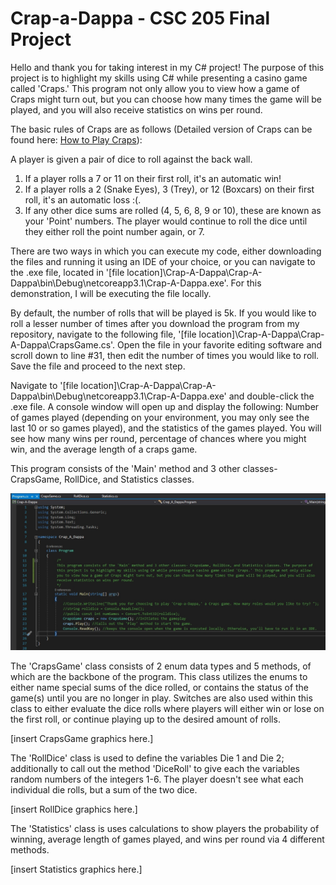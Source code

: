 # Crap-a-Dappa - CSC 205 Final Project

Hello and thank you for taking interest in my C# project! The purpose of this project is to highlight my skills using C# while presenting a casino game called 'Craps.' This program not only allow you to view how a game of Craps might turn out, but you can choose how many times the game will be played, and you will also receive statistics on wins per round.  

The basic rules of Craps are as follows (Detailed version of Craps can be found here: [How to Play Craps](https://www.youtube.com/watch?v=ItZTcnEg1sA)):

A player is given a pair of dice to roll against the back wall. 
1. If a player rolls a 7 or 11 on their first roll, it's an automatic win!
2. If a player rolls a 2 (Snake Eyes), 3 (Trey), or 12 (Boxcars) on their first roll, it's an automatic loss :(.
3. If any other dice sums are rolled (4, 5, 6, 8, 9 or 10), these are known as your 'Point' numbers. The player would continue to roll the dice until they either roll the point number again, or 7.  

There are two ways in which you can execute my code, either downloading the files and running it using an IDE of your choice, or you can navigate to the .exe file, located in '[file location]\Crap-A-Dappa\Crap-A-Dappa\bin\Debug\netcoreapp3.1\Crap-A-Dappa.exe'. For this demonstration, I will be executing the file locally.  

By default, the number of rolls that will be played is 5k. If you would like to roll a lesser number of times after you download the program from my repository, navigate to the following file, '[file location]\Crap-A-Dappa\Crap-A-Dappa\CrapsGame.cs'. Open the file in your favorite editing software and scroll down to line #31, then edit the number of times you would like to roll. Save the file and proceed to the next step.  

Navigate to '[file location]\Crap-A-Dappa\Crap-A-Dappa\bin\Debug\netcoreapp3.1\Crap-A-Dappa.exe' and double-click the .exe file. A console window will open up and display the following: Number of games played (depending on your environment, you may only see the last 10 or so games played), and the statistics of the games played. You will see how many wins per round, percentage of chances where you might win, and the average length of a craps game.  

This program consists of the 'Main' method and 3 other classes- CrapsGame, RollDice, and Statistics classes.

![Main Method](https://github.com/Cruz-S13/Crap-a-Dappa/blob/main/Grafix/01_Main.jpg)

The 'CrapsGame' class consists of 2 enum data types and 5 methods, of which are the backbone of the program. This class utilizes the enums to either name special sums of the dice rolled, or contains the status of the game(s) until you are no longer in play. Switches are also used within this class to either evaluate the dice rolls where players will either win or lose on the first roll, or continue playing up to the desired amount of rolls.  

[insert CrapsGame graphics here.]

The 'RollDice' class is used to define the variables Die 1 and Die 2; additionally to call out the method 'DiceRoll' to give each the variables random numbers of the integers 1-6. The player doesn't see what each individual die rolls, but a sum of the two dice.  

[insert RollDice graphics here.]

The 'Statistics' class is uses calculations to show players the probability of winning, average length of games played, and wins per round via 4 different methods.

[insert Statistics graphics here.]

